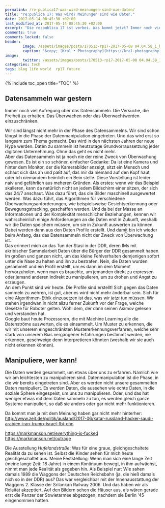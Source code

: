 ```yaml
---
permalink: /re-publica17-was-wird-meinungen-sind-wie-daten/
title: "re:publica 17: Was wird? Meinungen sind wie Daten."
date: 2017-05-14 08:45:30 +02:00
last_modified_at: 2017-05-14 08:45:30 +02:00
excerpt: "Die re:publica 17 ist vorbei. Was kommt jetzt? Immer noch viel Aufregung über das Datensammeln. Und zu wenig Aufmerksamkeit für das Daten manipulieren. Und Meinungen sind wie Daten!"
comments: true
comments_locked: false
header:
        image: /assets/images/posts/170513-rp17-2017-05-08 04.04.58_1_header.jpg
        caption: "&copy; [Kral • Photography](https://kral-photography.com)"
image:
        twitter: /assets/images/posts/170513-rp17-2017-05-08 04.04.58_1.jpg
categories: tech 
tags: blog life world  rp17 future
---
```


{% include toc_open title="TOC" %}

## Datensammeln war gestern

Immer noch viel Aufregung über das Datensammeln. Die Versuche, die Freiheit zu erhalten. Das Überwachen oder das Überwachtwerden einzuschränken. 

Wir sind längst nicht mehr in der Phase des Datensammelns. Wir sind schon längst in die Phase der Datenmanipulation eingetreten. Und das wird erst so langsam zum Thema gemacht. Das wird in den nächsten Jahren der neue Hype werden. Daten zu sammeln ist heutzutage Grundvorraussetzung jeder digitalen Unternehmung. Ohne das geht es nicht mehr.  
Aber das Datensammeln ist ja noch nie der reine Zweck von Überwachung gewesen. Es ist ein so schöner, einfacher Gedanke: Da ist eine Kamera und hinter dem Monitor, der die Kamerabilder anzeigt, sitzt ein Mensch und schaut sich das an und paßt auf, das mir da niemand auf den Kopf haut oder ich niemandem heimlich ein Bein stelle. Diese Vorstellung ist leider naiv und gefährlich aus meheren Gründen. Als erstes: wenn wir das Beispiel skalieren, kann da natürlich nicht an jedem Bildschirm einer sitzen, der sich das 24/7 anschaut. Was dazu führt, das die Bilder maschinell ausgewertet werden. Was dazu führt, das Algorithmen für verschiedene Überwachungsanforderungen, wie beispielsweise Gesichtserkennung oder Bewegunsgstracking, geschaffen werden. Und da bei der Masse an Informationen und der Komplexität menschlicher Beziehungen, kennen wir wahrscheinlich einige Anforderungen an die Daten erst in Zukunft, weshalb wir die Daten speichern müssen, um sie in Zukunft auswerten zu können. Dabei werden dann aus den Daten Profile erstellt. Und damit bin ich wieder beim Anfang, das das Datensammeln nicht der Zweck von Überwachung ist.   
Das erinnert mich an das Tun der Stasi in der DDR, deren IMs mit akribischer Sammelarbeit Daten über die Bürger der DDR gesammelt haben. Im großen und ganzen nicht, um das kleine Fehlverhalten demjenigen sofort unter die Nase zu halten und ihn zu bestrafen. Nein, die Daten wurden gesammelt und ein Profil erstellt, um es dann im dem Moment hervorzuholen, wenn man es brauchte, um jemanden direkt zu erpressen oder jemand anderen indirekt zu manipulieren, um zu drohen und Angst zu erzeugen.  
An dem Punkt sind wir heute. Die Profile sind erstellt! Sich gegen das Daten sammeln zu wehren, ist gut, aber es wird nicht mehr änderbar sein. Sich für eine Algorithmen-Ethik einzusetzen ist das, was wir _jetzt_ tun müssen. Wir stehen irgendwan in nicht allzu ferner Zukunft vor der Frage, welche Gesetze für Roboter gelten. Wohl dem, der dann seinen Asimov gelesen und verstanden hat.   
Google baut heute Prozessoren, die mit Machine Learning alle die Datenströme auswerten, die es einsammelt. Um Muster zu erkennen, die wir mit unserem eingeschränkten Mustererkennungsverfahren, welche sehr stark von unserem Bias vergangener Erfahrungen bestimmt werden, nie erkennen, geschweige denn interpretieren könnten (weshalb wir sie auch nicht erkennen können).  

## Manipuliere, wer kann!

Die Daten werden gesammelt, um etwas über uns zu erfahren. Nämlich wie wir am leichtesten zu manipulieren sind. Datenmanipulation ist die Phase, in die wir bereits eingetreten sind. Aber es werden nicht unsere gesammelten Daten manipuliert. Es werden Daten, die aussehen wie echte Daten, in die soziale Sphere eingespeist, um uns zu manipulieren. Oder, und das hat weniger etwas mit dem Daten sammeln zu tun, es werden gleich ganze Systeme manipuliert, so daß sie anders oder gar nicht mehr funktionieren.

Da kommt man ja mit dem Meinung haben gar nicht mehr hinterher: http://www.zeit.de/politik/ausland/2017-06/katar-russland-hacker-saudi-arabien-iran-trump-israel-fbi-cnn 

https://markmanson.net/everything-is-fucked
https://markmanson.net/outrage


Die Ausstellung _Hufelandstraße_: Was für eine graue, gleichgeschaltete Realität da zu sehen ist. Selbst die Kinder sehen für mich heute gleichgeschaltet aus. Meine Feststellung: Wenn man sich eine lange Zeit (meine lange Zeit: 18 Jahre) in einem Kontinuum bewegt, in ihm aufwächst, nimmt man jede Realität als gegeben hin. Als Beispiel nur: Wie sahen damals 1989 die Waggons der Deutschen Reichsbahn (ja, die hieß damals nich so in der DDR) aus? Das war vergleichbar mit der Innenausstattung der Waggons 2. Klasse der Srilankan Railway 2006. Und das haben wir als Relaität akzeptiert. Auf den Bildern sehen die Häuser aus, als wären gerade erst die Panzer der Sowietarmee abgezogen, nachdem sie Berlin '45 eingenommen hatten.    